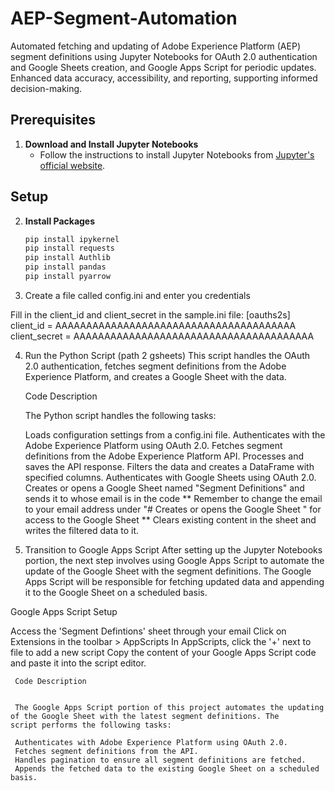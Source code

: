 # AEP-Segment-Automation
Automated fetching and updating of Adobe Experience Platform (AEP) segment definitions using Jupyter Notebooks for OAuth 2.0 authentication and Google Sheets creation, and Google Apps Script for periodic updates. Enhanced data accuracy, accessibility, and reporting, supporting informed decision-making.


## Prerequisites

1. **Download and Install Jupyter Notebooks**
   - Follow the instructions to install Jupyter Notebooks from [Jupyter's official website](https://jupyter.org/install).

## Setup

2. **Install Packages**
   ```sh
   pip install ipykernel
   pip install requests
   pip install Authlib
   pip install pandas
   pip install pyarrow

3. Create a file called config.ini and enter you credentials 


Fill in the client_id and client_secret in the sample.ini file:
   [oauths2s]
client_id = AAAAAAAAAAAAAAAAAAAAAAAAAAAAAAAAAAAAAAA
client_secret = AAAAAAAAAAAAAAAAAAAAAAAAAAAAAAAAAAAAAAA

4. Run the Python Script (path 2 gsheets)
This script handles the OAuth 2.0 authentication, fetches segment definitions from the Adobe Experience Platform, and creates a Google Sheet with the data.


     Code Description

     The Python script handles the following tasks:

     Loads configuration settings from a config.ini file.
     Authenticates with the Adobe Experience Platform using OAuth 2.0.
     Fetches segment definitions from the Adobe Experience Platform API.
     Processes and saves the API response.
     Filters the data and creates a DataFrame with specified columns.
     Authenticates with Google Sheets using OAuth 2.0.
     Creates or opens a Google Sheet named "Segment Definitions" and sends it to whose email is in the code 
     ** Remember to change the email to your email address under "# Creates or opens the Google Sheet " for access to the Google Sheet **
     Clears existing content in the sheet and writes the filtered data to it.


5. Transition to Google Apps Script
After setting up the Jupyter Notebooks portion, the next step involves using Google Apps Script to automate the update of the Google Sheet with the segment definitions. The Google Apps Script will be responsible for fetching updated data and appending it to the Google Sheet on a scheduled basis.

Google Apps Script Setup

Access the 'Segment Defintions' sheet through your email
Click on Extensions in the toolbar > AppScripts
In AppScripts, click the '+' next to file to add a new script
Copy the content of your Google Apps Script code and paste it into the script editor.
 
     Code Description


     The Google Apps Script portion of this project automates the updating of the Google Sheet with the latest segment definitions. The       script performs the following tasks:

     Authenticates with Adobe Experience Platform using OAuth 2.0.
     Fetches segment definitions from the API.
     Handles pagination to ensure all segment definitions are fetched.
     Appends the fetched data to the existing Google Sheet on a scheduled basis.



 







